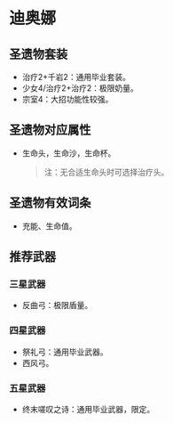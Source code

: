 # 迪奥娜

## 圣遗物套装

- 治疗2+千岩2：通用毕业套装。
- 少女4/治疗2+治疗2：极限奶量。
- 宗室4：大招功能性较强。

## 圣遗物对应属性

- 生命头，生命沙，生命杯。

  > 注：无合适生命头时可选择治疗头。  

## 圣遗物有效词条

- 充能、生命值。

## 推荐武器

### 三星武器

- 反曲弓：极限盾量。

### 四星武器

- 祭礼弓：通用毕业武器。
- 西风弓。

### 五星武器

- 终末嗟叹之诗：通用毕业武器，限定。
